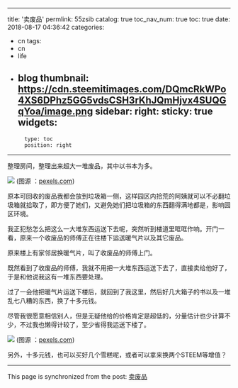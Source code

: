 
---
title: '卖废品'
permlink: 55zsib
catalog: true
toc_nav_num: true
toc: true
date: 2018-08-17 04:36:42
categories:
- cn
tags:
- cn
- life
- blog
thumbnail: https://cdn.steemitimages.com/DQmcRkWPo4XS6DPhz5GG5vdsCSH3rKhJQmHjvx4SUQGqYoa/image.png
sidebar:
    right:
        sticky: true
widgets:
    -
        type: toc
        position: right
---


整理房间，整理出来超大一堆废品，其中以书本为多。

![](https://cdn.steemitimages.com/DQmcRkWPo4XS6DPhz5GG5vdsCSH3rKhJQmHjvx4SUQGqYoa/image.png)
(图源 ：[pexels.com]( https://www.pexels.com/))

原本可回收的废品我都会放到垃圾箱一侧，这样园区内拾荒的阿姨就可以不必翻垃圾箱就拾取了，即方便了她们，又避免她们把垃圾箱的东西翻得满地都是，影响园区环境。

我正犯愁怎么把这么一大堆东西运送下去呢，突然听到楼道里哐哐作响。开门一看，原来一个收废品的师傅正在往楼下运送暖气片以及其它废品。

原来楼上有家邻居换暖气片，叫了收废品的师傅上门。

既然看到了收废品的师傅，我就不用把一大堆东西运送下去了，直接卖给他好了，于是和他说我这有一堆东西要处理。

过了一会他把暖气片运送下楼后，就回到了我这里，然后好几大箱子的书以及一堆乱七八糟的东西，换了十多元钱。

尽管我很愿意相信别人，但是无疑他给的价格肯定是超低的，分量估计也少计算不少，不过我也懒得计较了，至少省得我运送下楼了。

![](https://cdn.steemitimages.com/DQmdhp47SCbD3hep3vwFW6C9d8Af9V5FTh3Hb38mNBu5C7y/image.png)
(图源 ：[pexels.com]( https://www.pexels.com/))

另外，十多元钱，也可以买好几个雪糕呢，或者可以拿来换两个STEEM等增值？

- - -

This page is synchronized from the post: [卖废品](https://steemit.com/@oflyhigh/55zsib)
